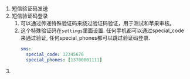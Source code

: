 1. 短信验证码发送
2. 短信验证码登录
   1. 可以通过传递特殊验证码来绕过验证码验证，用于测试和苹果审核。
   2. 这个特殊验证码在`settings`里面设置. 任何手机都可以通过special_code来通过验证, 任何special_phones都可以跳过验证码登录.
      ~~~yaml
      sms:
        special_code: 12345678
        special_phones: [13700001111]
      ~~~
3. 
